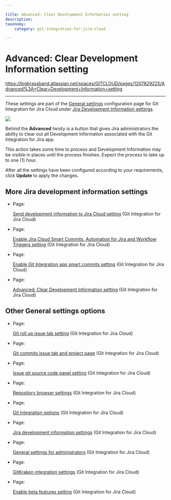 ```yaml
---

title: Advanced: Clear Development Information setting
description:
taxonomy:
    category: git-integration-for-jira-cloud

---
```


# Advanced: Clear Development Information setting

<https://bigbrassband.atlassian.net/spaces/GITCLOUD/pages/1207829225/Advanced%3A+Clear+Development+Information+setting>

* * *

These settings are part of the [General settings](/wiki/spaces/GITCLOUD/pages/781942911/General+Settings) configuration page for Git Integration for Jira Cloud under [Jira Development Information settings](/wiki/spaces/GITCLOUD/pages/1207796181/Jira+development+information+settings).

![](https://bigbrassband.atlassian.net/wiki/download/thumbnails/1207829225/gitcloud-gencfg-advanced-clear-dev-info.png?version=2&modificationDate=1645098515908&cacheVersion=1&api=v2&width=548&height=292)

Behind the **Advanced** twisty is a button that gives Jira administrators the ability to clear out all Development Information associated with the Git Integration for Jira app.

This action takes some time to process and Development Information may be visible in places until the process finishes. Expect the process to take up to one (1) hour.

  
After all the settings have been configured according to your requirements, click **Update** to apply the changes.

## More Jira development information settings

*   Page:
    
    [Send development information to Jira Cloud setting](/wiki/spaces/GITCLOUD/pages/1207829176/Send+development+information+to+Jira+Cloud+setting) (Git Integration for Jira Cloud)
    
*   Page:
    
    [Enable Jira Cloud Smart Commits, Automation for Jira and Workflow Triggers setting](/wiki/spaces/GITCLOUD/pages/1207796196/Enable+Jira+Cloud+Smart+Commits%2C+Automation+for+Jira+and+Workflow+Triggers+setting) (Git Integration for Jira Cloud)
    
*   Page:
    
    [Enable Git Integration app smart commits setting](/wiki/spaces/GITCLOUD/pages/1207829205/Enable+Git+Integration+app+smart+commits+setting) (Git Integration for Jira Cloud)
    
*   Page:
    
    [Advanced: Clear Development Information setting](/wiki/spaces/GITCLOUD/pages/1207829225/Advanced%3A+Clear+Development+Information+setting) (Git Integration for Jira Cloud)
    

## Other General settings options

*   Page:
    
    [Git roll up issue tab setting](/wiki/spaces/GITCLOUD/pages/1207796128/Git+roll+up+issue+tab+setting) (Git Integration for Jira Cloud)
    
*   Page:
    
    [Git commits issue tab and project page](/wiki/spaces/GITCLOUD/pages/1207829071/Git+commits+issue+tab+and+project+page) (Git Integration for Jira Cloud)
    
*   Page:
    
    [Issue git source code panel setting](/wiki/spaces/GITCLOUD/pages/1207829089/Issue+git+source+code+panel+setting) (Git Integration for Jira Cloud)
    
*   Page:
    
    [Repository browser settings](/wiki/spaces/GITCLOUD/pages/1207829111/Repository+browser+settings) (Git Integration for Jira Cloud)
    
*   Page:
    
    [Git integration options](/wiki/spaces/GITCLOUD/pages/1207829137/Git+integration+options) (Git Integration for Jira Cloud)
    
*   Page:
    
    [Jira development information settings](/wiki/spaces/GITCLOUD/pages/1207796181/Jira+development+information+settings) (Git Integration for Jira Cloud)
    
*   Page:
    
    [General settings for administrators](/wiki/spaces/GITCLOUD/pages/1923025087/General+settings+for+administrators) (Git Integration for Jira Cloud)
    
*   Page:
    
    [GitKraken integration settings](/wiki/spaces/GITCLOUD/pages/1980563563/GitKraken+integration+settings) (Git Integration for Jira Cloud)
    
*   Page:
    
    [Enable beta features setting](/wiki/spaces/GITCLOUD/pages/2070216724/Enable+beta+features+setting) (Git Integration for Jira Cloud)